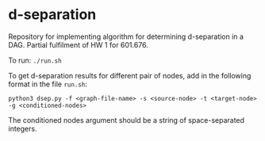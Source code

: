 # d-separation
Repository for implementing algorithm for determining d-separation in a DAG. Partial fulfilment of HW 1 for 601.676.

To run: `./run.sh`

To get d-separation results for different pair of nodes, add in the following format in the file `run.sh`:
```
python3 dsep.py -f <graph-file-name> -s <source-node> -t <target-node> -g <conditioned-nodes>
```
The conditioned nodes argument should be a string of space-separated integers.
